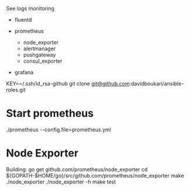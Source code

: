 
See logs monitoring
  * fluentd

- prometheus
  * node_exporter
  * alertmanager
  * pushgateway
  * consul_exporter 

- grafana

KEY=~/.ssh/id_rsa-github  git  clone git@github.com:davidboukari/ansible-roles.git

# Start prometheus
./prometheus --config.file=prometheus.yml

# Node Exporter
Building:
    go get github.com/prometheus/node_exporter
    cd ${GOPATH-$HOME/go}/src/github.com/prometheus/node_exporter
    make
    ./node_exporter <flags>
    ./node_exporter -h
    make test




  
